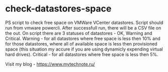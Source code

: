 # check-datastores-space
PS script to check free space on VMWare VCenter datastores. Script should run from vmware powercli. 
After successfull run, there will be a CSV file on the out. 
On script there are 3 statuses of datastores - OK, Warning and Critical. 
Warning - for all datastores where free space is less then 10% and for those datastores, where all of available space is less then provisioned space (this situation my accure if you are using dynamicly expending virtual hard drives). 
Critical - for all datastores where free space is less then 5%.

Visit my blog - https://www.mytechnote.ru/
